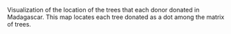 <style>
.eye {
    font-weight: 1000;
    font
}
:root {
    font-family: Times, "Times New Roman", Georgia, serif;
}
</style>

Visualization of the location of the trees that each donor donated in Madagascar. This map locates each tree donated as a dot among the matrix of trees.